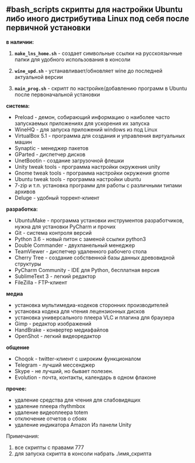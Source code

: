 #bash_scripts
скрипты для настройки Ubuntu либо иного дистрибутива Linux
под себя после первичной установки
---
**в наличии:**

1. **`make_lns_home.sh`** - создает символьные ссылки на русскоязычные папки для удобного использования в консоли

2. **`wine_upd.sh`** - устанавливает/обновляет wine до последней актуальной версии

3. **`main_prog.sh`** - скрипт по настройке/добавлению программ в Ubuntu после первоначальной установки

**система:**
* Preload - демон, собирающий информацию о наиболее часто запускаемых приложениях для ускорения их запуска
* WineHQ - для запуска приложений windows из под Linux
* VirtualBox 5.1 - программа для создания и управления виртуальных машин
* Synaptic - менеджер пакетов
* GParted - диспетчер дисков
* UnetBootin - создание загрузочной флешки
* Unity tweak tools - программа настройки окружения unity
* Gnome tweak tools - программа настройки окружения gnome
* Ubuntu tweak tools - программа настройки ubuntu
* 7-zip и т.п. установка программ для работы с различными типами архивов
* Deluge - удобный торрент-клиент

**разработка:**
* UbuntuMake - программа установки инструментов разработчиков, нужна для установки PyCharm и прочих
* Git - система контроля версий
* Python 3.6 - новый питон с заменой ссылки python3
* Double Commander - двухпанельный менеджер
* TeamViewer - диспетчер удаленного рабочего стола
* Cherry Tree - создание собственной базы данных древовидной структуры
* PyCharm Community - IDE для Python, бесплатная версия
* SublimeText 3 - легкий редактор
* FileZilla - FTP-клиент

**медиа**
* установка мультимедиа-кодеков сторонних производителей
* установка кодека для чтения лецензионных дисков
* установка универсального плеера VLC и плагина для браузера
* Gimp - редактор изображений
* HandBrake - конвертер медиафайлов
* OpenShot - легкий видеоредактор

**общение**
* Choqok - twitter-клиент с широким функционалом
* Telegram - лучший мессенджер
* Skype - не лучший, но бывает полезен.
* Evolution - почта, контакты, календарь в одном флаконе  

**прочее:**
* удаление средства для чтения для слабовидящих
* удаление плеера rhythmbox
* удаление видеоплеера totem
* отключение отчетов о сбоях
* удаление индикатора Amazon Из панели Unity

Примечания: 
1) все скрипты с правами 777
2) для запуска скрипта в консоли набрать ./имя_скрипта
